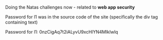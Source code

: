 Doing the Natas challenges now - related to **web app security**

Password for l1 was in the source code of the site (specifically the div tag containing text)

Password for l1:
0nzCigAq7t2iALyvU9xcHlYN4MlkIwlq
